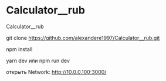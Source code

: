 # Calculator__rub
Calculator__rub

git clone https://github.com/alexandere1997/Calculator__rub.git

npm install

yarn dev или npm run dev

открыть Network:  http://10.0.0.100:3000/
